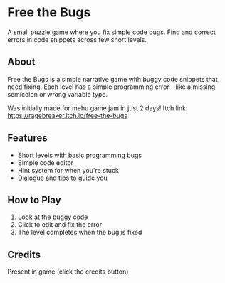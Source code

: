 # Free the Bugs

A small puzzle game where you fix simple code bugs. Find and correct errors in code snippets across few short levels.

## About

Free the Bugs is a simple narrative game with buggy code snippets that need fixing. Each level has a simple programming error - like a missing semicolon or wrong variable type. 

Was initially made for mehu game jam in just 2 days! Itch link: https://ragebreaker.itch.io/free-the-bugs

## Features

- Short levels with basic programming bugs
- Simple code editor
- Hint system for when you're stuck
- Dialogue and tips to guide you

## How to Play

1. Look at the buggy code
2. Click to edit and fix the error
3. The level completes when the bug is fixed

## Credits

Present in game (click the credits button)
